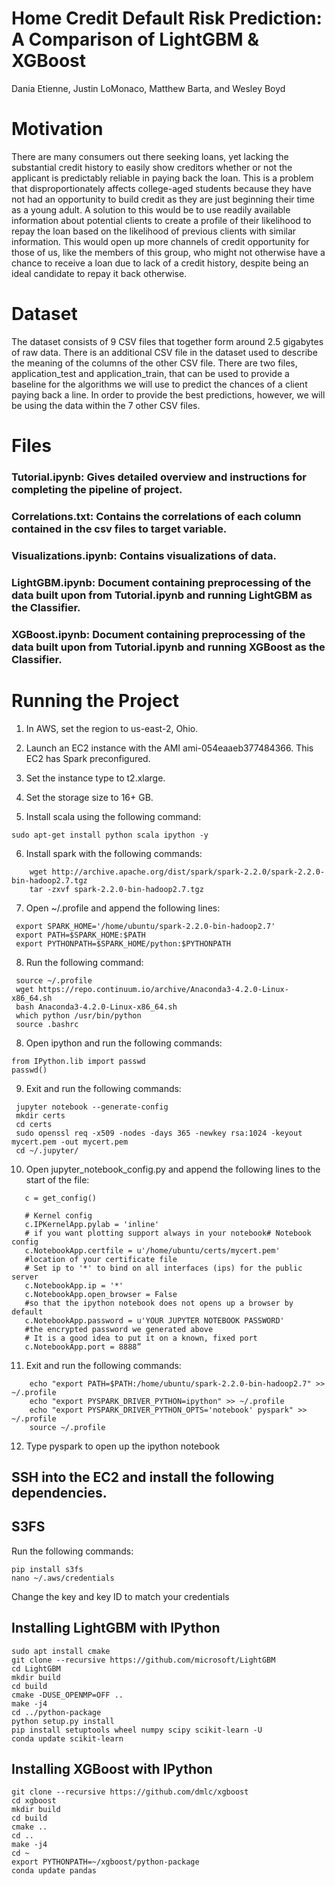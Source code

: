# Home Credit Default Risk Prediction:  A Comparison of LightGBM & XGBoost
   Dania Etienne, Justin LoMonaco, Matthew Barta, and Wesley Boyd

# Motivation
There are many consumers out there seeking loans, yet lacking the substantial credit history to easily show creditors whether or not the applicant is predictably reliable in paying back the loan. This is a problem that disproportionately affects college-aged students because they have not had an opportunity to build credit as they are just beginning their time as a young adult.  A solution to this would be to use readily available information about potential clients to create a profile of their likelihood to repay the loan based on the likelihood of previous clients with similar information. This would open up more channels of credit opportunity for those of us, like the members of this group, who might not otherwise have a chance to receive a loan due to lack of a credit history, despite being an ideal candidate to repay it back otherwise.

# Dataset
The dataset consists of 9 CSV files that together form around 2.5 gigabytes of raw data. There is an additional CSV file in the dataset used to describe the meaning of the columns of the other CSV file. There are two files, application_test and application_train, that can be used to provide a baseline for the algorithms we will use to predict the chances of a client paying back a line. In order to provide the best predictions, however, we will be using the data within the 7 other CSV files.

# Files
   ### Tutorial.ipynb: Gives detailed overview and instructions for completing the pipeline of project. 
   ### Correlations.txt: Contains the correlations of each column contained in the csv files to target variable. 
   ### Visualizations.ipynb: Contains visualizations of data.  
   ### LightGBM.ipynb: Document containing preprocessing of the data built upon from Tutorial.ipynb and running LightGBM as the     Classifier. 
   ### XGBoost.ipynb: Document containing preprocessing of the data built upon from Tutorial.ipynb and running XGBoost as the Classifier.  
   


# Running the Project 

  1. In AWS, set the region to us-east-2, Ohio.
  2. Launch an EC2 instance with the AMI ami-054eaaeb377484366. This EC2 has Spark preconfigured.
  3. Set the instance type to t2.xlarge.
  4. Set the storage size to 16+ GB.
  
  5. Install scala using the following command:
  ```
  sudo apt-get install python scala ipython -y
  ```
   
  6. Install spark with the following commands:
  ```
      wget http://archive.apache.org/dist/spark/spark-2.2.0/spark-2.2.0-bin-hadoop2.7.tgz
      tar -zxvf spark-2.2.0-bin-hadoop2.7.tgz
   ```
   
  7. Open ~/.profile and append the following lines:
  ```
   export SPARK_HOME='/home/ubuntu/spark-2.2.0-bin-hadoop2.7'
   export PATH=$SPARK_HOME:$PATH
   export PYTHONPATH=$SPARK_HOME/python:$PYTHONPATH
  ```
   
  8. Run the following command:
  ```
   source ~/.profile
   wget https://repo.continuum.io/archive/Anaconda3-4.2.0-Linux-x86_64.sh
   bash Anaconda3-4.2.0-Linux-x86_64.sh
   which python /usr/bin/python
   source .bashrc
  ```
   
  8. Open ipython and run the following commands: 
  ```
  from IPython.lib import passwd
  passwd()
  ```
  
  9. Exit and run the following commands:
  ```
   jupyter notebook --generate-config 
   mkdir certs 
   cd certs 
   sudo openssl req -x509 -nodes -days 365 -newkey rsa:1024 -keyout mycert.pem -out mycert.pem 
   cd ~/.jupyter/
   ```
   
  10. Open jupyter_notebook_config.py and append the following lines to the start of the file:
  ```
     c = get_config()

     # Kernel config
     c.IPKernelApp.pylab = 'inline'
     # if you want plotting support always in your notebook# Notebook config
     c.NotebookApp.certfile = u'/home/ubuntu/certs/mycert.pem'
     #location of your certificate file
     # Set ip to '*' to bind on all interfaces (ips) for the public server
     c.NotebookApp.ip = '*'
     c.NotebookApp.open_browser = False
     #so that the ipython notebook does not opens up a browser by default
     c.NotebookApp.password = u'YOUR JUPYTER NOTEBOOK PASSWORD'
     #the encrypted password we generated above
     # It is a good idea to put it on a known, fixed port
     c.NotebookApp.port = 8888”
  ```
  
  11. Exit and run the following commands:
  ```
      echo "export PATH=$PATH:/home/ubuntu/spark-2.2.0-bin-hadoop2.7" >> ~/.profile
      echo "export PYSPARK_DRIVER_PYTHON=ipython" >> ~/.profile
      echo "export PYSPARK_DRIVER_PYTHON_OPTS='notebook' pyspark" >> ~/.profile
      source ~/.profile
   ```
   
  12. Type pyspark to open up the ipython notebook

## SSH into the EC2 and install the following dependencies.

## S3FS
Run the following commands:
```
pip install s3fs
nano ~/.aws/credentials
```

Change the key and key ID to match your credentials


## Installing LightGBM with IPython

```
sudo apt install cmake
git clone --recursive https://github.com/microsoft/LightGBM
cd LightGBM
mkdir build
cd build
cmake -DUSE_OPENMP=OFF ..
make -j4
cd ../python-package
python setup.py install
pip install setuptools wheel numpy scipy scikit-learn -U
conda update scikit-learn
```

## Installing XGBoost with IPython

```
git clone --recursive https://github.com/dmlc/xgboost
cd xgboost
mkdir build
cd build
cmake ..
cd ..
make -j4
cd ~
export PYTHONPATH=~/xgboost/python-package
conda update pandas
```


